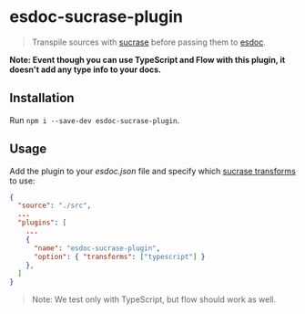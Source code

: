 # esdoc-sucrase-plugin

> Transpile sources with [sucrase](https://sucrase.io) before passing them to [esdoc](https://esdoc.org).

**Note: Event though you can use TypeScript and Flow with this plugin, it doesn't add any type info to your docs.**

## Installation

Run `npm i --save-dev esdoc-sucrase-plugin`.

## Usage

Add the plugin to your _esdoc.json_ file and specify which [sucrase transforms](https://github.com/alangpierce/sucrase#transforms) to use:

```json
{
  "source": "./src",
  ...
  "plugins": [
    ...
    {
      "name": "esdoc-sucrase-plugin",
      "option": { "transforms": ["typescript"] }
    },
  ]
}
```

> Note: We test only with TypeScript, but flow should work as well.

